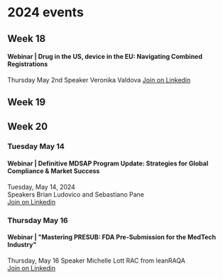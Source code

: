 # 2024 events

## Week 18
#### Webinar | Drug in the US, device in the EU: Navigating Combined Registrations
Thursday May 2nd
Speaker Veronika Valdova
[Join on Linkedin](https://www.linkedin.com/events/drugintheus-deviceintheeu-navig7188845657573511168/comments/)

## Week 19

## Week 20
### Tuesday May 14  
#### Webinar | Definitive MDSAP Program Update: Strategies for Global Compliance & Market Success
Tuesday, May 14, 2024  
Speakers Brian Ludovico and Sebastiano Pane    
[Join on Linkedin](https://www.linkedin.com/events/definitivemdsapprogramupdate7185670365665275905/?lipi=urn%3Ali%3Apage%3Ad_flagship3_pulse_read%3BFUV3DjnyRYuNWlwBxsZaeg%3D%3D)

### Thursday May 16  
#### Webinar | "Mastering PRESUB: FDA Pre-Submission for the MedTech Industry" 
Thursday, May 16
Speaker Michelle Lott RAC from leanRAQA  
[Join on Linkedin](https://www.linkedin.com/events/masteringpresub-fdapre-submissi7188646895731257346/?lipi=urn%3Ali%3Apage%3Ad_flagship3_pulse_read%3BS4YSR%2FGcQXGRByyIWoumtA%3D%3D)
